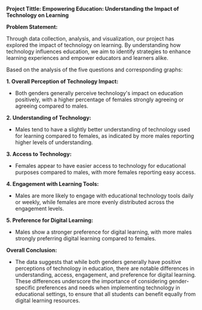**Project Tittle: Empowering Education: Understanding the Impact of Technology on Learning**

**Problem Statement:**

Through data collection, analysis, and visualization, our project has explored the impact of technology on learning. By understanding how technology influences education, we aim to identify strategies to enhance learning experiences and empower educators and learners alike.

Based on the analysis of the five questions and corresponding graphs:

**1. Overall Perception of Technology Impact:** 
   - Both genders generally perceive technology's impact on education positively, with a higher percentage of females strongly agreeing or agreeing compared to males.

**2. Understanding of Technology:**
   - Males tend to have a slightly better understanding of technology used for learning compared to females, as indicated by more males reporting higher levels of understanding.

 **3. Access to Technology:**
   - Females appear to have easier access to technology for educational purposes compared to males, with more females reporting easy access.

**4. Engagement with Learning Tools:**
   - Males are more likely to engage with educational technology tools daily or weekly, while females are more evenly distributed across the engagement levels.

**5. Preference for Digital Learning:**
   - Males show a stronger preference for digital learning, with more males strongly preferring digital learning compared to females.

**Overall Conclusion:**
   - The data suggests that while both genders generally have positive perceptions of technology in education, there are notable differences in understanding, access, engagement, and preference for digital learning. These differences underscore the importance of considering gender-specific preferences and needs when implementing technology in educational settings, to ensure that all students can benefit equally from digital learning resources.
